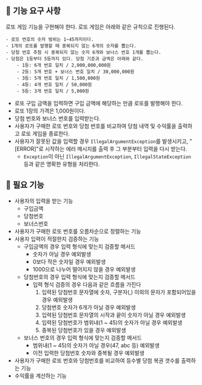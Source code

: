 ## 🚀 기능 요구 사항

로또 게임 기능을 구현해야 한다. 로또 게임은 아래와 같은 규칙으로 진행된다.

```
- 로또 번호의 숫자 범위는 1~45까지이다.
- 1개의 로또를 발행할 때 중복되지 않는 6개의 숫자를 뽑는다.
- 당첨 번호 추첨 시 중복되지 않는 숫자 6개와 보너스 번호 1개를 뽑는다.
- 당첨은 1등부터 5등까지 있다. 당첨 기준과 금액은 아래와 같다.
    - 1등: 6개 번호 일치 / 2,000,000,000원
    - 2등: 5개 번호 + 보너스 번호 일치 / 30,000,000원
    - 3등: 5개 번호 일치 / 1,500,000원
    - 4등: 4개 번호 일치 / 50,000원
    - 5등: 3개 번호 일치 / 5,000원
```

- 로또 구입 금액을 입력하면 구입 금액에 해당하는 만큼 로또를 발행해야 한다.
- 로또 1장의 가격은 1,000원이다.
- 당첨 번호와 보너스 번호를 입력받는다.
- 사용자가 구매한 로또 번호와 당첨 번호를 비교하여 당첨 내역 및 수익률을 출력하고 로또 게임을 종료한다.
- 사용자가 잘못된 값을 입력할 경우 `IllegalArgumentException`를 발생시키고, "[ERROR]"로 시작하는 에러 메시지를 출력 후 그 부분부터 입력을 다시 받는다.
    - `Exception`이 아닌 `IllegalArgumentException`, `IllegalStateException` 등과 같은 명확한 유형을 처리한다.

## 🚀 필요 기능
- 사용자의 입력을 받는 기능
    - 구입금액
    - 당첨번호
    - 보너스번호
- 사용자가 구매한 로또 번호를 오름차순으로 정렬하는 기능
- 사용자 입력이 적절한지 검증하는 기능
    - 구입금액의 경우 입력 형식에 맞는지 검증할 메서드
      * 숫자가 아닐 경우 예외발생
      * 0보다 작은 숫자일 경우 예외발생
      * 1000으로 나누어 떨어지지 않을 경우 예외발생
    - 당첨번호의 경우 입력 형식에 맞는지 검증할 메서드
      * 입력 형식 검증의 경우 다음과 같은 흐름을 가진다
        1. 입력된 당첨번호 문자열에 숫자, 구분자(,) 이외의 문자가 포함되어있을경우 예외발생
        2. 당첨번호 숫자가 6개가 아닐 경우 예외발생
        3. 입력된 당첨번호 문자열의 시작과 끝이 숫자가 아닐 경우 예외발생
        4. 입력된 당첨번호가 범위내(1 ~ 45)의 숫자가 아닐 경우 예외발생
        5. 중복된 당첨번호가 있을 경우 예외발생
    - 보너스 번호의 경우 입력 형식에 맞는지 검증할 메서드
      * 범위내(1 ~ 45)의 숫자가 아닐 경우(47, abc 등) 예외발생
      * 이전 입력한 당첨번호 숫자와 중복될 경우 예외발생
- 사용자가 구매한 로또 번호와 당첨번호를 비교하여 등수별 당첨 복권 갯수를 출력하는 기능
- 수익률을 계산하는 기능